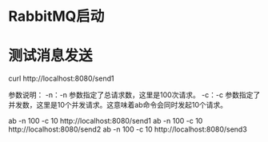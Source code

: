# RabbitMQ启动

# 测试消息发送
curl http://localhost:8080/send1


参数说明：
-n：-n 参数指定了总请求数，这里是100次请求。
-c：-c 参数指定了并发数，这里是10个并发请求。这意味着ab命令会同时发起10个请求。

ab -n 100 -c 10 http://localhost:8080/send1
ab -n 100 -c 10 http://localhost:8080/send2
ab -n 100 -c 10 http://localhost:8080/send3


